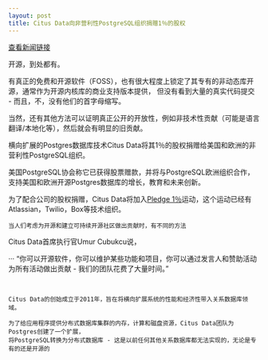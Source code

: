 ```yaml
---
layout: post
title: Citus Data向非营利性PostgreSQL组织捐赠1％的股权
---
```


[查看新闻链接](https://www.computerweekly.com/blog/Open-Source-Insider/Citus-Data-donates-1-equity-to-non-profit-PostgreSQL-orgs)

开源，到处都有。

有真正的免费和开源软件（FOSS），也有很大程度上锁定了其专有的非动态库开源，通常作为开源内核库的商业支持版本提供，
但没有看到大量的真实代码提交 - 而且，不，没有他们的首字母缩写。

当然，还有其他方法可以证明真正公开的开放性，例如非技术性贡献（可能是语言翻译/本地化等），然后就会有明显的旧贡献。

横向扩展的Postgres数据库技术Citus Data将其1％的股权捐赠给美国和欧洲的非营利性PostgreSQL组织。

美国PostgreSQL协会称它已获得股票赠款，并将与PostgreSQL欧洲组织合作，支持美国和欧洲开源Postgres数据库的增长，教育和未来创新。

为了配合公司的股权捐赠，Citus Data将加入[Pledge 1％](https://pledge1percent.org/)运动，这个运动已经有Atlassian，Twilio，Box等技术组织。

```
当人们考虑为开源和建立可持续开源社区做出贡献时，有不同的方法
```

Citus Data首席执行官Umur Cubukcu说，

···
“你可以开源软件，你可以维护某些功能和项目，你可以通过发言人和赞助活动为所有活动做出贡献 - 我们的团队花费了大量时间。”
```


Citus Data的创始成立于2011年，旨在将横向扩展系统的性能和经济性带入关系数据库领域。

为了给应用程序提供分布式数据库集群的内存，计算和磁盘资源，Citus Data团队为Postgres创建了一个扩展，
将PostgreSQL转换为分布式数据库 - 这是以前任何其他关系数据库都无法实现的，无论是专有的还是开源的
